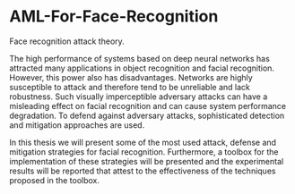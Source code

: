 # AML-For-Face-Recognition
Face recognition attack theory.


The high performance of systems based on deep neural networks has attracted many applications in object recognition and facial recognition. However, this power also has disadvantages. Networks are highly susceptible to attack and therefore tend to be unreliable and lack robustness. Such visually imperceptible adversary attacks can have a misleading effect on facial recognition and can cause system performance degradation. To defend against adversary attacks, sophisticated detection and mitigation approaches are used.

In this thesis we will present some of the most used attack, defense and mitigation strategies for facial recognition. Furthermore, a toolbox for the implementation of these strategies will be presented and the experimental results will be reported that attest to the effectiveness of the techniques proposed in the toolbox.

